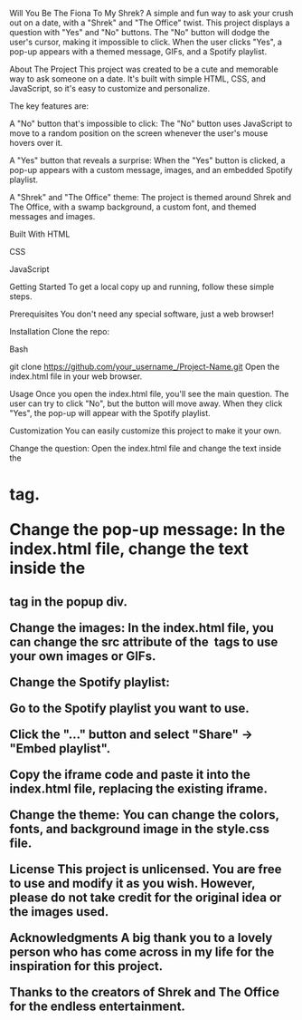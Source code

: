 Will You Be The Fiona To My Shrek?
A simple and fun way to ask your crush out on a date, with a "Shrek" and "The Office" twist. This project displays a question with "Yes" and "No" buttons. The "No" button will dodge the user's cursor, making it impossible to click. When the user clicks "Yes", a pop-up appears with a themed message, GIFs, and a Spotify playlist.

About The Project
This project was created to be a cute and memorable way to ask someone on a date. It's built with simple HTML, CSS, and JavaScript, so it's easy to customize and personalize.

The key features are:

A "No" button that's impossible to click: The "No" button uses JavaScript to move to a random position on the screen whenever the user's mouse hovers over it.

A "Yes" button that reveals a surprise: When the "Yes" button is clicked, a pop-up appears with a custom message, images, and an embedded Spotify playlist.

A "Shrek" and "The Office" theme: The project is themed around Shrek and The Office, with a swamp background, a custom font, and themed messages and images.

Built With
HTML

CSS

JavaScript

Getting Started
To get a local copy up and running, follow these simple steps.

Prerequisites
You don't need any special software, just a web browser!

Installation
Clone the repo:

Bash

git clone https://github.com/your_username_/Project-Name.git
Open the index.html file in your web browser.

Usage
Once you open the index.html file, you'll see the main question. The user can try to click "No", but the button will move away. When they click "Yes", the pop-up will appear with the Spotify playlist.

Customization
You can easily customize this project to make it your own.

Change the question: Open the index.html file and change the text inside the <h1> tag.

Change the pop-up message: In the index.html file, change the text inside the <h2> tag in the popup div.

Change the images: In the index.html file, you can change the src attribute of the <img> tags to use your own images or GIFs.

Change the Spotify playlist:

Go to the Spotify playlist you want to use.

Click the "..." button and select "Share" -> "Embed playlist".

Copy the iframe code and paste it into the index.html file, replacing the existing iframe.

Change the theme: You can change the colors, fonts, and background image in the style.css file.

License
This project is unlicensed. You are free to use and modify it as you wish. However, please do not take credit for the original idea or the images used.

Acknowledgments
A big thank you to a lovely person who has come across in my life for the inspiration for this project.

Thanks to the creators of Shrek and The Office for the endless entertainment.
